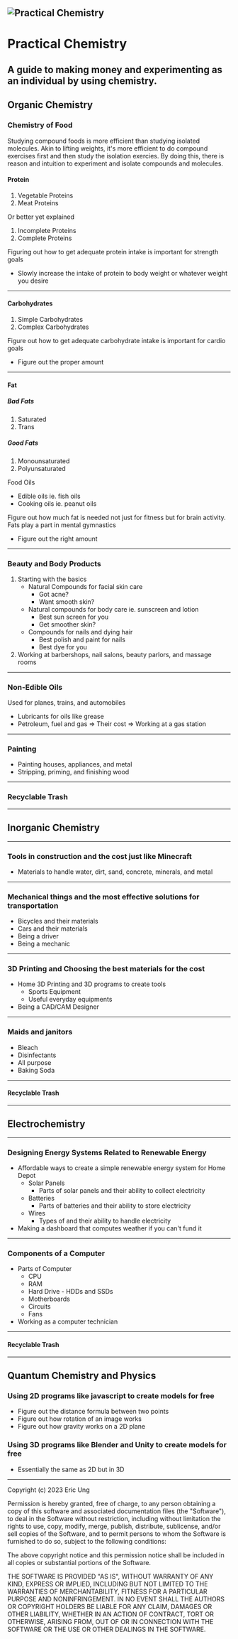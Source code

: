 ![Practical Chemistry](Resources/logo.png)
----
# Practical Chemistry
A guide to making money and experimenting as an individual by using chemistry.
------
## Organic Chemistry
### Chemistry of Food
Studying compound foods is more efficient than studying isolated molecules. Akin to lifting weights, it's more efficient to do compound exercises first and then study the isolation exercies.
By doing this, there is reason and intuition to experiment and isolate compounds and molecules.
#### Protein
1. Vegetable Proteins
2. Meat Proteins
   
Or better yet explained

1. Incomplete Proteins
2. Complete Proteins

Figuring out how to get adequate protein intake is important for strength goals
* Slowly increase the intake of protein to body weight or whatever weight you desire
------
#### Carbohydrates
1. Simple Carbohydrates
2. Complex Carbohydrates

Figure out how to get adequate carbohydrate intake is important for cardio goals
* Figure out the proper amount
------
#### Fat
##### Bad Fats
1. Saturated
2. Trans
##### Good Fats
1. Monounsaturated
2. Polyunsaturated 

Food Oils
* Edible oils ie. fish oils
* Cooking oils ie. peanut oils

Figure out how much fat is needed not just for fitness but for brain activity. Fats play a part in mental gymnastics
* Figure out the right amount
------
### Beauty and Body Products
1. Starting with the basics
	* Natural Compounds for facial skin care
		* Got acne?
		* Want smooth skin?
	* Natural compounds for body care ie. sunscreen and lotion
		* Best sun screen for you
		* Get smoother skin?
	* Compounds for nails and dying hair
		* Best polish and paint for nails
		* Best dye for you
2. Working at barbershops, nail salons, beauty parlors, and massage rooms
------
### Non-Edible Oils
Used for planes, trains, and automobiles
* Lubricants for oils like grease
* Petroleum, fuel and gas => Their cost => Working at a gas station
------
### Painting
* Painting houses, appliances, and metal
* Stripping, priming, and finishing wood
------
### Recyclable Trash

-----
## Inorganic Chemistry
------
### Tools in construction and the cost just like Minecraft
* Materials to handle water, dirt, sand, concrete, minerals, and metal
------
### Mechanical things and the most effective solutions for transportation
* Bicycles and their materials
* Cars and their materials
* Being a driver
* Being a mechanic
------
### 3D Printing and Choosing the best materials for the cost
* Home 3D Printing and 3D programs to create tools
	* Sports Equipment
	* Useful everyday equipments
* Being a CAD/CAM Designer
------
### Maids and janitors
* Bleach
* Disinfectants
* All purpose
* Baking Soda
------
#### Recyclable Trash
------

## Electrochemistry
-----
### Designing Energy Systems Related to Renewable Energy
* Affordable ways to create a simple renewable energy system for Home Depot
	* Solar Panels
		* Parts of solar panels and their ability to collect electricity
	* Batteries
		* Parts of batteries and their ability to store electricity
	* Wires
		* Types of and their ability to handle electricity
* Making a dashboard that computes weather if you can't fund it
------
### Components of a Computer
* Parts of Computer
	* CPU
	* RAM
	* Hard Drive - HDDs and SSDs
	* Motherboards
	* Circuits
	* Fans
* Working as a computer technician
------
#### Recyclable Trash
------

## Quantum Chemistry and Physics
### Using 2D programs like javascript to create models for free
* Figure out the distance formula between two points
* Figure out how rotation of an image works
* Figure out how gravity works on a 2D plane
### Using 3D programs like Blender and Unity to create models for free
* Essentially the same as 2D but in 3D

-----

Copyright (c) 2023 Eric Ung

Permission is hereby granted, free of charge, to any person obtaining a copy
of this software and associated documentation files (the "Software"), to deal
in the Software without restriction, including without limitation the rights
to use, copy, modify, merge, publish, distribute, sublicense, and/or sell
copies of the Software, and to permit persons to whom the Software is
furnished to do so, subject to the following conditions:

The above copyright notice and this permission notice shall be included in all
copies or substantial portions of the Software.

THE SOFTWARE IS PROVIDED "AS IS", WITHOUT WARRANTY OF ANY KIND, EXPRESS OR
IMPLIED, INCLUDING BUT NOT LIMITED TO THE WARRANTIES OF MERCHANTABILITY,
FITNESS FOR A PARTICULAR PURPOSE AND NONINFRINGEMENT. IN NO EVENT SHALL THE
AUTHORS OR COPYRIGHT HOLDERS BE LIABLE FOR ANY CLAIM, DAMAGES OR OTHER
LIABILITY, WHETHER IN AN ACTION OF CONTRACT, TORT OR OTHERWISE, ARISING FROM,
OUT OF OR IN CONNECTION WITH THE SOFTWARE OR THE USE OR OTHER DEALINGS IN THE
SOFTWARE.
